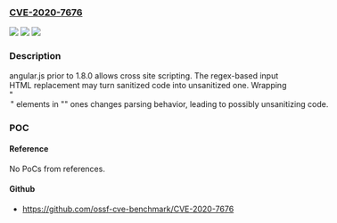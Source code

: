 ### [CVE-2020-7676](https://cve.mitre.org/cgi-bin/cvename.cgi?name=CVE-2020-7676)
![](https://img.shields.io/static/v1?label=Product&message=angular.js&color=blue)
![](https://img.shields.io/static/v1?label=Version&message=All%20versions%20prior%20to%201.8.0%20&color=brightgreen)
![](https://img.shields.io/static/v1?label=Vulnerability&message=Cross-site%20Scripting&color=brightgreen)

### Description

angular.js prior to 1.8.0 allows cross site scripting. The regex-based input HTML replacement may turn sanitized code into unsanitized one. Wrapping "<option>" elements in "<select>" ones changes parsing behavior, leading to possibly unsanitizing code.

### POC

#### Reference
No PoCs from references.

#### Github
- https://github.com/ossf-cve-benchmark/CVE-2020-7676

